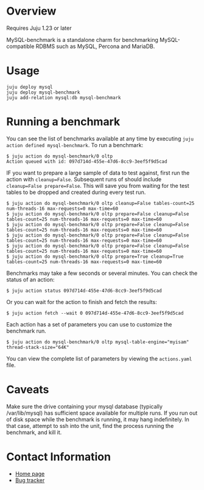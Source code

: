 # Overview

Requires Juju 1.23 or later

MySQL-benchmark is a standalone charm for benchmarking MySQL-compatible RDBMS such as MySQL, Percona and MariaDB.

# Usage

    juju deploy mysql
    juju deploy mysql-benchmark
    juju add-relation mysql:db mysql-benchmark

# Running a benchmark

You can see the list of benchmarks available at any time by executing `juju action defined mysql-benchmark`. To run a benchmark:

    $ juju action do mysql-benchmark/0 oltp
    Action queued with id: 097d714d-455e-47d6-8cc9-3eef5f9d5cad


IF you want to prepare a large sample of data to test against, first run the
action with `cleanup=False`. Subsequent runs of should include `cleanup=False
prepare=False`. This will save you from waiting for the test tables to be
dropped and created during every test run.

    $ juju action do mysql-benchmark/0 oltp cleanup=False tables-count=25 num-threads-16 max-requests=0 max-time=60
    $ juju action do mysql-benchmark/0 oltp prepare=False cleanup=False tables-count=25 num-threads-16 max-requests=0 max-time=60
    $ juju action do mysql-benchmark/0 oltp prepare=False cleanup=False tables-count=25 num-threads-16 max-requests=0 max-time=60
    $ juju action do mysql-benchmark/0 oltp prepare=False cleanup=False tables-count=25 num-threads-16 max-requests=0 max-time=60
    $ juju action do mysql-benchmark/0 oltp prepare=False cleanup=False tables-count=25 num-threads-16 max-requests=0 max-time=60
    $ juju action do mysql-benchmark/0 oltp prepare=True cleanup=True tables-count=25 num-threads-16 max-requests=0 max-time=60

Benchmarks may take a few seconds or several minutes. You can check the status of an action:

    $ juju action status 097d714d-455e-47d6-8cc9-3eef5f9d5cad

Or you can wait for the action to finish and fetch the results:

    $ juju action fetch --wait 0 097d714d-455e-47d6-8cc9-3eef5f9d5cad

Each action has a set of parameters you can use to customize the benchmark run.

    $ juju action do mysql-benchmark/0 oltp mysql-table-engine="myisam" thread-stack-size="64K"

You can view the complete list of parameters by viewing the `actions.yaml` file.

# Caveats

Make sure the drive containing your mysql database (typically /var/lib/mysql)
has sufficient space available for multiple runs. If you run out of disk space
while the benchmark is running, it may hang indefinitely. In that case, attempt
to ssh into the unit, find the process running the benchmark, and kill it.

# Contact Information

- [Home page](https://github.com/juju-solutions/mysql-benchmark)
- [Bug tracker](https://github.com/juju-solutions/mysql-benchmark/issues)
